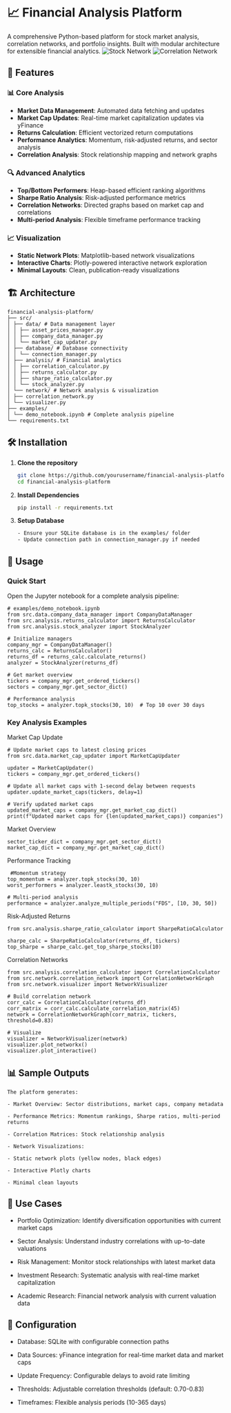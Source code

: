 # 📈 Financial Analysis Platform

A comprehensive Python-based platform for stock market analysis, correlation networks, and portfolio insights. Built with modular architecture for extensible financial analytics.
![Stock Network](https://github.com/AshishKothariii/S-P500-Algorithmic-Trading-Research-Platform/raw/main/examples/stock_network.png)
![Correlation Network](https://github.com/AshishKothariii/S-P500-Algorithmic-Trading-Research-Platform/raw/main/examples/correlation_network.png)

## 🚀 Features

### 📊 Core Analysis

- **Market Data Management**: Automated data fetching and updates
- **Market Cap Updates**: Real-time market capitalization updates via yFinance
- **Returns Calculation**: Efficient vectorized return computations
- **Performance Analytics**: Momentum, risk-adjusted returns, and sector analysis
- **Correlation Analysis**: Stock relationship mapping and network graphs

### 🔍 Advanced Analytics

- **Top/Bottom Performers**: Heap-based efficient ranking algorithms
- **Sharpe Ratio Analysis**: Risk-adjusted performance metrics
- **Correlation Networks**: Directed graphs based on market cap and correlations
- **Multi-period Analysis**: Flexible timeframe performance tracking

### 📈 Visualization

- **Static Network Plots**: Matplotlib-based network visualizations
- **Interactive Charts**: Plotly-powered interactive network exploration
- **Minimal Layouts**: Clean, publication-ready visualizations

## 🏗️ Architecture

```
financial-analysis-platform/
├── src/
│ ├── data/ # Data management layer
│ │ ├── asset_prices_manager.py
│ │ ├── company_data_manager.py
│ │ └── market_cap_updater.py
│ ├── database/ # Database connectivity
│ │ └── connection_manager.py
│ ├── analysis/ # Financial analytics
│ │ ├── correlation_calculator.py
│ │ ├── returns_calculator.py
│ │ ├── sharpe_ratio_calculator.py
│ │ └── stock_analyzer.py
│ └── network/ # Network analysis & visualization
│ ├── correlation_network.py
│ └── visualizer.py
├── examples/
│ └── demo_notebook.ipynb # Complete analysis pipeline
└── requirements.txt
```

## 🛠️ Installation

1. **Clone the repository**
   ```bash
   git clone https://github.com/yourusername/financial-analysis-platform.git
   cd financial-analysis-platform

   ```
2. **Install Dependencies**
   ```bash
   pip install -r requirements.txt
   ```
3. **Setup Database**
   ```bash
   - Ensure your SQLite database is in the examples/ folder
   - Update connection path in connection_manager.py if needed
   ```

## 📖 Usage

### Quick Start

Open the Jupyter notebook for a complete analysis pipeline:

```
# examples/demo_notebook.ipynb
from src.data.company_data_manager import CompanyDataManager
from src.analysis.returns_calculator import ReturnsCalculator
from src.analysis.stock_analyzer import StockAnalyzer

# Initialize managers
company_mgr = CompanyDataManager()
returns_calc = ReturnsCalculator()
returns_df = returns_calc.calculate_returns()
analyzer = StockAnalyzer(returns_df)

# Get market overview
tickers = company_mgr.get_ordered_tickers()
sectors = company_mgr.get_sector_dict()

# Performance analysis
top_stocks = analyzer.topk_stocks(30, 10)  # Top 10 over 30 days
```

### Key Analysis Examples

Market Cap Update

```
# Update market caps to latest closing prices
from src.data.market_cap_updater import MarketCapUpdater

updater = MarketCapUpdater()
tickers = company_mgr.get_ordered_tickers()

# Update all market caps with 1-second delay between requests
updater.update_market_caps(tickers, delay=1)

# Verify updated market caps
updated_market_caps = company_mgr.get_market_cap_dict()
print(f"Updated market caps for {len(updated_market_caps)} companies")

```

Market Overview

```# Sector distribution, market caps, company info
sector_ticker_dict = company_mgr.get_sector_dict()
market_cap_dict = company_mgr.get_market_cap_dict()
```

Performance Tracking

```
 #Momentum strategy
top_momentum = analyzer.topk_stocks(30, 10)
worst_performers = analyzer.leastk_stocks(30, 10)

# Multi-period analysis
performance = analyzer.analyze_multiple_periods("FDS", [10, 30, 50])
```

Risk-Adjusted Returns

```
from src.analysis.sharpe_ratio_calculator import SharpeRatioCalculator

sharpe_calc = SharpeRatioCalculator(returns_df, tickers)
top_sharpe = sharpe_calc.get_top_sharpe_stocks(10)
```

Correlation Networks

```
from src.analysis.correlation_calculator import CorrelationCalculator
from src.network.correlation_network import CorrelationNetworkGraph
from src.network.visualizer import NetworkVisualizer

# Build correlation network
corr_calc = CorrelationCalculator(returns_df)
corr_matrix = corr_calc.calculate_correlation_matrix(45)
network = CorrelationNetworkGraph(corr_matrix, tickers, threshold=0.83)

# Visualize
visualizer = NetworkVisualizer(network)
visualizer.plot_networkx()
visualizer.plot_interactive()
```

## 📊 Sample Outputs

```
The platform generates:

- Market Overview: Sector distributions, market caps, company metadata

- Performance Metrics: Momentum rankings, Sharpe ratios, multi-period returns

- Correlation Matrices: Stock relationship analysis

- Network Visualizations:

- Static network plots (yellow nodes, black edges)

- Interactive Plotly charts

- Minimal clean layouts

```

## 🎯 Use Cases

- Portfolio Optimization: Identify diversification opportunities with current market caps

- Sector Analysis: Understand industry correlations with up-to-date valuations

- Risk Management: Monitor stock relationships with latest market data

- Investment Research: Systematic analysis with real-time market capitalization

- Academic Research: Financial network analysis with current valuation data

## 🔧 Configuration

- Database: SQLite with configurable connection paths

- Data Sources: yFinance integration for real-time market data and market caps

- Update Frequency: Configurable delays to avoid rate limiting

- Thresholds: Adjustable correlation thresholds (default: 0.70-0.83)

- Timeframes: Flexible analysis periods (10-365 days)
